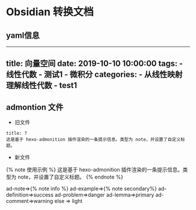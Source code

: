 # Obsidian 转换文档

## yaml信息

---
title: 向量空间
date: 2019-10-10 10:00:00
tags: 
    - 线性代数
    - 测试1
    - 微积分
categories:
    - 从线性映射理解线性代数
    - test1
---

## admontion 文件

- 旧文件


```ad-note
title: ?
这是基于 hexo-admonition 插件渲染的一条提示信息。类型为 note，并设置了自定义标题。
```

- 新文件


{% note 使用示例 %}
这是基于 hexo-admonition 插件渲染的一条提示信息。类型为 note，并设置了自定义标题。
{% endnote %}

ad-note=>{% note info %}
ad-example=>{% note secondary%}
ad-definition=>success
ad-problem=>danger
ad-lemma=>primary
ad-comment=>warning
else => light